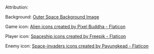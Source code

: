 Attribution:

Background:
<a href="https://pixabay.com/photos/stars-sky-night-starry-sky-1845140/">Outer Space Background Image</a>

Game icon:
<a href="https://www.flaticon.com/free-icons/alien" title="alien icons">Alien icons created by Pixel Buddha - Flaticon</a>

Player icon:
<a href="https://www.flaticon.com/free-icons/spaceship" title="spaceship icons">Spaceship icons created by Freepik - Flaticon</a>

Enemy icon:
<a href="https://www.flaticon.com/free-icons/space-invaders" title="space-invaders icons">Space-invaders icons created by Payungkead - Flaticon</a>